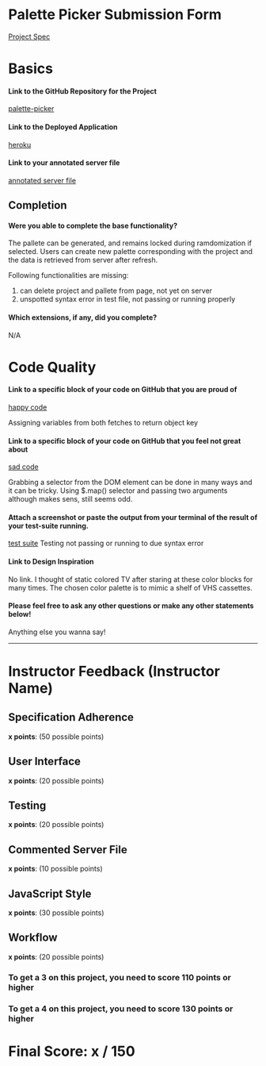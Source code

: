 # Palette Picker Submission Form

[Project Spec](http://frontend.turing.io/projects/palette-picker.html)

# Basics

#### Link to the GitHub Repository for the Project
[palette-picker](https://github.com/chunktooth/palette-picker)

#### Link to the Deployed Application
[heroku](https://palette-picker-vintage.herokuapp.com/)

#### Link to your annotated server file
[annotated server file](https://github.com/chunktooth/palette-picker/pull/7/files)

## Completion

#### Were you able to complete the base functionality?
The pallete can be generated, and remains locked during ramdomization if selected. Users can create new palette corresponding with the project and the data is retrieved from server after refresh.

Following functionalities are missing: 
1) can delete project and pallete from page, not yet on server
2) unspotted syntax error in test file, not passing or running properly

#### Which extensions, if any, did you complete?
N/A

# Code Quality

#### Link to a specific block of your code on GitHub that you are proud of
[happy code](https://github.com/chunktooth/palette-picker/blob/9fbf47238dc81a69b614944507c3cdc1e886a0ca/public/script.js#L70)

Assigning variables from both fetches to return object key

#### Link to a specific block of your code on GitHub that you feel not great about
[sad code](https://github.com/chunktooth/palette-picker/blob/9fbf47238dc81a69b614944507c3cdc1e886a0ca/public/script.js#L106)

Grabbing a selector from the DOM element can be done in many ways and it can be tricky. Using $.map() selector and passing two arguments although makes sens, still seems odd.

#### Attach a screenshot or paste the output from your terminal of the result of your test-suite running.

[test suite](N/A) Testing not passing or running to due syntax error

#### Link to Design Inspiration

No link. I thought of static colored TV after staring at these color blocks for many times. The chosen color palette is to mimic a shelf of VHS cassettes. 

#### Please feel free to ask any other questions or make any other statements below!

Anything else you wanna say!

-----


# Instructor Feedback (Instructor Name)

## Specification Adherence

**x points**: (50 possible points)

## User Interface

**x points**: (20 possible points)

## Testing

**x points**: (20 possible points)

## Commented Server File

**x points**: (10 possible points)

## JavaScript Style

**x points**: (30 possible points)

## Workflow

**x points**: (20 possible points)


### To get a 3 on this project, you need to score 110 points or higher
### To get a 4 on this project, you need to score 130 points or higher

# Final Score: x / 150

